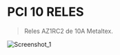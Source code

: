 # PCI 10 RELES

> Reles AZ1RC2 de 10A Metaltex.

![Screenshot_1](https://user-images.githubusercontent.com/35855560/128868498-e976bd86-07f7-4f73-bddc-9fc303ba36e2.png)
